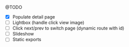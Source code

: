 @TODO

- [x] Populate detail page
- [ ] Lightbox (handle click view image)
- [ ] Click next/prev to switch page (dynamic route with id)
- [ ] Slideshow
- [ ] Static exports
